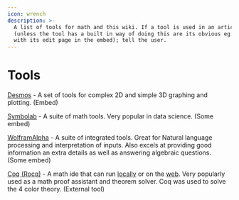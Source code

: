 ```yaml
---
icon: wrench
description: >-
  A list of tools for math and this wiki. If a tool is used in an article
  (unless the tool has a built in way of doing this are its obvious eg: Desmos
  with its edit page in the embed); tell the user.
---
```

# Tools

[Desmos](https://desmos.com) - A set of tools for complex 2D and simple 3D graphing and plotting. (Embed)

[Symbolab](https://symbolab.com) - A suite of math tools. Very popular in data science. (Some embed)

[WolframAlpha](https://wolframalpha.com) - A suite of integrated tools. Great for Natural language processing and interpretation of inputs. Also excels at providing good information an extra details as well as answering algebraic questions. (Some embed)

[Coq (Rocq)](https://coq.inria.fr/) - A math ide that can run [locally](https://coq.inria.fr/download) or on the [web](https://coq.vercel.app/). Very popularly used as a math proof assistant and theorem solver. Coq was used to solve the 4 color theory. (External tool)
